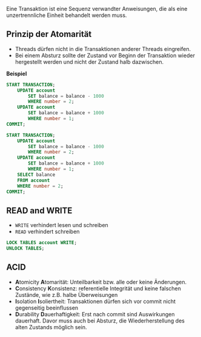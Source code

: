 Eine Transaktion ist eine Sequenz verwandter Anweisungen, die als eine unzertrennliche Einheit behandelt werden muss.

## Prinzip der Atomarität
- Threads dürfen nicht in die Transaktionen anderer Threads eingreifen.
- Bei einem Absturz sollte der Zustand vor Beginn der Transaktion wieder hergestellt werden und nicht der Zustand halb dazwischen.

**Beispiel**
```sql
START TRANSACTION;
	UPDATE account
		SET balance = balance - 1000
		WHERE number = 2;
	UPDATE account
		SET balance = balance + 1000
		WHERE number = 1;
COMMIT;

START TRANSACTION;
	UPDATE account
		SET balance = balance - 1000
		WHERE number = 2;
	UPDATE account
		SET balance = balance + 1000
		WHERE number = 1;
	SELECT balance
	FROM account
	WHERE number = 2;
COMMIT;
```

## READ and WRITE

- `WRITE` verhindert lesen und schreiben
- `READ` verhindert schreiben
```sql
LOCK TABLES account WRITE;
UNLOCK TABLES;
```
## ACID
- **A**tomicity **A**tomarität: Unteilbarkeit bzw. alle oder keine Änderungen.
- **C**onsistency **K**onsistenz: referentielle Integrität und keine falschen Zustände, wie z.B. halbe Überweisungen
- **I**solation **I**soliertheit: Transaktionen dürfen sich vor commit nicht gegenseitig beeinflussen
- **D**urability **D**auerhaftigkeit: Erst nach commit sind Auswirkungen dauerhaft. Davor muss auch bei Absturz, die Wiederherstellung des alten Zustands möglich sein.